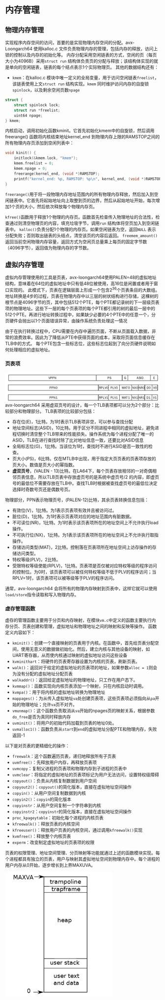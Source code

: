 # 内存管理
## 物理内存管理
实现程序内存空间的访问，首要的是实现物理内存空间的分配。avx-Loongarch64 使用kalloc.c 文件负责物理内存的管理，包括内存的释放，访问上锁的控制以及内存的初始化等。
内存分配采用空闲链表的方式，空闲的页（每页大小为4096B）采用`struct run` 结构体负责页的分配与释放；该结构体实现的就是单向的空闲链表，链表的每个结点表示1个实际物理页。
其他的数据结构还有：
- `kmem`：在kalloc.c 模块中唯一定义的全局变量，用于访问空闲链表`freelist`，该链表使用上文`struct run` 结构实现。`kmem` 同时维护访问内存的自旋锁`spinlock`，以及剩余空闲页数`npage`

```c
struct {
	struct spinlock lock;
	struct run *freelist;
	uint64 npage;
} kmem;
```

内核启动，调用初始化函数kminit。它首先初始化kmem中的自旋锁，然后调用freerange() 函数将内核结束地址kernel_end 到物理内存上限的RAMSTOP之间的所有物理内存页添加到空闲列表中：
```c
void kinit() {
	initlock(&kmem.lock, "kmem");
	kmem.freelist = 0;
	kmem.npage = 0;
	freerange(kernel_end, (void *)RAMSTOP);
	printf("kernel_end: %p, RAMSTOP: %p\n", kernel_end, (void *)RAMSTOP);
}
```

`freerange()`用于将一段物理内存地址范围内的所有物理内存释放，然后加入到空闲链表中。它首先将起始地址向上取整到页的边界，然后从起始地址开始，每次增加1个页的大小，然后依次释放每个物理内存页。

`kfree()`函数用于释放1个物理的内存页。函数首先检查传入物理地址的合法性，检查通过则清空物理页的内容，填充垃圾字节，调用`run` 结构体将空页加入到空闲链表中。
`kalloc()`负责分配1个物理的内存页。如果空闲链表为空，返回`NULL` 表示分配失败；否则取出链表的头结点，清空该页的内容后返回。
`freemem_amount()` 返回当前空闲物理内存容量，返回方式为空闲页总量乘上每页的固定字节数（4096字节），返回值为物理内存的字节数。

## 虚拟内存管理
虚拟内存管理使用的工具是页表，avx-loongarch64使用PALEN=48的虚拟地址结构，意味着在64位的虚拟地址中只有低48位被使用，高16位是闲置或者用于窗口实现的。
此模式下，页表在逻辑层面上形成一个包含$2^{36}$个页表条目的大数组。
地址转换是4步的过程，页表在物理内存中以三层的树状结构进行存储，这棵树的根节点是4096字节的页，其中包括512个PTE，每个PTE都记录树的下一层级页表项的物理地址。这些下一层的每个页表项的每个PTE都引用的树的最后一层中的512个PTE。再进行地址转换过程中，如果缺少必要的4个PTE中的任意一个，分页硬件会抛出以1个页面错误异常，由操作系统负责处理这一情况

由于在执行转换过程中，CPU需要在内存中遍历页面，不断从页面载入数据，非常的浪费效率。因此为了降低从PTE中获得页面的成本，采取将页面信息缓存在TLB中的方式。
每个PTE包含一些标志位，这些标志位起到了向分页硬件说明如何处理相应的虚拟地址。
### 页表项
![](./picture/Pasted%20image%2020240520184848.png)
avx-loongarch64 采用虚双页号的设计，每一个TLB表项都可以分为2个部分：比较部分和物理部分。
TLB表项的比较部分包括：
- 存在位(E)，1比特。为1时表示TLB表项非空，可以参与查找分配
- 地址空间标志(ASID)，10比特。用于区分不同进程中相同的虚拟地址，避免进程切换时清空整个TLB带来的性能损失。操作系统为每个进程分配了唯一的ASID，TLB在进行查找时除了比对地址信息一致，还要比对ASID信息
- 全局标志位(G)，1比特。当该位为1时，查找时不进行ASID是否一致性的检查。
- 页大小(PS)，6比特。仅在MTLB中出现，用于指定大页页表的页表项存放的页大小。数值是页大小的幂指数。
- **虚双页号**，(VALEN - 13)比特。在LA64下，每个页表存放相邻的一对奇偶相邻页表信息，所以TLB页表中存放虚页号的是系统中虚页号/2 的内容，即虚页号的最低位不需要存放在TLB中。查找TLB时根据被查找虚页号的最低位决定选择时奇数号页还是偶数号页。

物理部分，PPN表示物理页号，(PALEN-12)比特，其余页表转换信息包括：
- 有效位(V)，1比特。为1表示页表项有效并且被访问过。
- 脏位(D)，1比特。为1时表示页表项对应的地址范围内有脏数据。
- 不可读位(NR)，1比特。为1时表示该页表项所在的地址空间上不允许执行load操作。
- 不可执行位(NX)，1比特。为1表示该页表项所在的地址空间上不允许执行取指操作。
- 存储访问类型(MAT)，2比特。控制落在页表项所在地址空间上访存操作的存储访问类型。
- 特权等级(PLV)，2比特。
- 受限特权等级使能(RPLV)，1比特。页表项是否仅被对应特权等级的程序访问的控制位。为0时，该页表项可以被任何特权等级不低于PLV的程序访问；当RPLV=1时，该页表项可以被等级等于PLV的程序访问。

通常，avx-loongarch64 会将所有的物理内存映射到页表中，这样它就可以使用`load/store`指令读取和写入物理内存。

### 虚存管理函数
虚存的管理函数主要用于分页和内存映射，在模块`vm.c`中定义的函数主要执行内存分页、页表创建和管理，虚拟地址和物理地址之间的映射和反映等操作。
函数定义内容如下：
- `kminit()`：创建一个直接映射的页表用于内核。在函数中，首先给页表分配空间，使用无意义的数据做初始化。然后，建立内核与其他设备的映射，如UART寄存器，从而使内核通过映射的虚拟地址访问这些设备
- `kvminithart`：将硬件的页表寄存器设置为内核的页表，刷新页表。
- `walk()`：返回对于给定的虚拟地址的页表项的地址，如果参数`alloc = 1`则会为没有分配的虚拟地址分配页表
- `walkaddr()`：返回给定虚拟地址的物理地址，只工作在用户态下。
- `kvmmap()`：函数实现向内核页表添加一个映射，只在内核启动时调用。
- `kvmpa()`：用于将内核的虚拟地址转换为物理地址
- `mappages()`：为从传入虚拟地址`va`处创建页表项，这些页表项必须指向从`pa`开始的物理地址；允许`va`页不对齐。
- `vmunmap()`：这个函数负责取消从`va`开始的npages页的映射关系，根据参数`do_free`是否为真同时释放内存
- `uvminit()`：将用户的初始代码加载到页表的地址0处。
- `uvmalloc1()`：函数负责从`start`到`end`的虚拟地址分配PTE和物理内存，失败返回-1

以下是对页表的更精细化的操作：
- `freewalk`：这个函数遍历页表，递归地释放所有子页表
- `uvmfree()`：先释放用户内存，再释放页表项
- `uvmcopy`：复制父进程的页表项和物理内存到子进程的页表中
- `uvmclear`：将指定的虚拟地址的页表项标记为用户无法访问，设置特权级障碍
- `copyout()`：负责从内核复制数据到用户空间
- `copyout2()`：`copyout()`的简化版本，直接在虚拟地址空间操作
- `copyin()`：从用户空间复制数据到内核
- `copyin2()`：`copyin`的简化版本
- `copyinstr`：从用户空间复制一个字符串到内核
- `copyinstr2`：`copyinstr`的简化版本，直接在虚拟地址空间操作
- `proc_kpageytable`：初始化每个进程的内核页表
- `kfreewalk()`：释放页表的内核空间
- `kfreeuser()`：释放用户页表的内核空间，通过调用`kfreewalk()`实现
- `kvmfree()`：释放整个内核页表
- `experm`：改变制定虚拟地址的页表项的权限

页表的权限管理、地址空间管理、分页映射等功能就通过上述的函数模块实现。每个进程都具有独立的页表，用户与映射其虚拟地址空间到物理内存中。每个进程的用户内存从0开始，逐步增长到上界MAXUVA。
 
![](./picture/Pasted%20image%2020240521183010.png)
